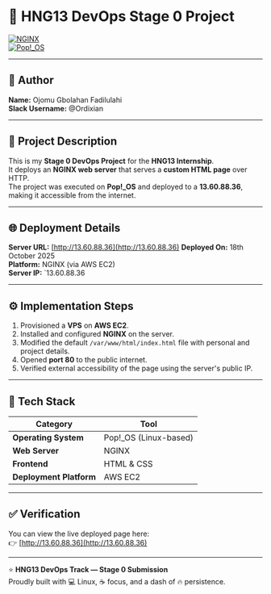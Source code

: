 # 🚀 HNG13 DevOps Stage 0 Project  

[![NGINX](https://img.shields.io/badge/Web%20Server-NGINX-green?style=flat-square&logo=nginx)](https://nginx.org/)  
[![Pop!_OS](https://img.shields.io/badge/OS-Pop!__OS-blue?style=flat-square&logo=system76)](https://pop.system76.com/)   

---

## 👤 Author  
**Name:** Ojomu Gbolahan Fadilulahi  
**Slack Username:** @Ordixian  

---

## 📖 Project Description  
This is my **Stage 0 DevOps Project** for the **HNG13 Internship**.  
It deploys an **NGINX web server** that serves a **custom HTML page** over HTTP.  
The project was executed on **Pop!_OS** and deployed to a **13.60.88.36**, making it accessible from the internet.

---

## 🌐 Deployment Details  
**Server URL:** [http://13.60.88.36](http://13.60.88.36)
**Deployed On:** 18th October 2025  
**Platform:** NGINX (via AWS EC2)  
**Server IP:** `13.60.88.36

---

## ⚙️ Implementation Steps  
1. Provisioned a **VPS** on **AWS EC2**.  
2. Installed and configured **NGINX** on the server.  
3. Modified the default `/var/www/html/index.html` file with personal and project details.  
4. Opened **port 80** to the public internet.  
5. Verified external accessibility of the page using the server's public IP.

---

## 🧰 Tech Stack  
| Category | Tool |
|-----------|------|
| **Operating System** | Pop!_OS (Linux-based) |
| **Web Server** | NGINX |
| **Frontend** | HTML & CSS |
| **Deployment Platform** | AWS EC2 |

---

## ✅ Verification  
You can view the live deployed page here:  
👉 [http://13.60.88.36](http://13.60.88.36)


---

⭐ **HNG13 DevOps Track — Stage 0 Submission**  
Proudly built with 💻 Linux, ☕ focus, and a dash of 🔥 persistence.
